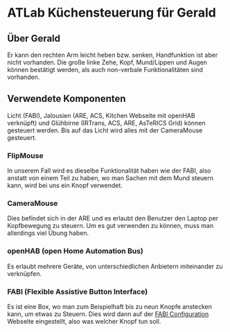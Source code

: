 # ATLab Küchensteuerung für Gerald

## Über Gerald
Er kann den rechten Arm leicht heben bzw. senken, Handfunktion ist aber nicht vorhanden. Die große linke Zehe, Kopf, Mund/Lippen und Augen können bestätigt werden, als auch non-verbale Funktionalitäten sind vorhanden.
## Verwendete Komponenten
Licht (FABI), Jalousien (ARE, ACS, Kitchen Webseite mit openHAB verknüpft) und Glühbirne (IRTrans, ACS, ARE, AsTeRICS Grid) können gesteuert werden. Bis auf das Licht wird alles mit der CameraMouse gesteuert.
### FlipMouse
In unserem Fall wird es dieselbe Funktionalität haben wie der FABI, also anstatt von einem Teil zu haben, wo man Sachen mit dem Mund steuern kann, wird bei uns ein Knopf verwendet.
### CameraMouse
Dies befindet sich in der ARE und es erlaubt den Benutzer den Laptop per Kopfbewegung zu steuern. Um es gut verwenden zu können, muss man allerdings viel Übung haben.
### openHAB (open Home Automation Bus)
Es erlaubt mehrere Geräte, von unterschiedlichen Anbietern miteinander zu verknüpfen.
### FABI (Flexible Assistive Button Interface)
Es ist eine Box, wo man zum Beispielhaft bis zu neun Knopfe anstecken kann, um etwas zu Steuern. Dies wird dann auf der [FABI Configuration](https://fabi.asterics.eu/index_fabi.html) Webseite eingestellt, also was welcher Knopf tun soll.
